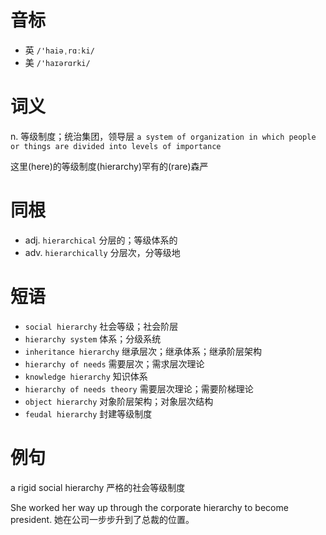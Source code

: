 # 音标

- 英 `/'haiəˌrɑːki/`
- 美 `/'haɪərɑrki/`

# 词义

n. 等级制度；统治集团，领导层
`a system of organization in which people or things are divided into levels of importance`



这里(here)的等级制度(hierarchy)罕有的(rare)森严

# 同根

- adj. `hierarchical` 分层的；等级体系的
- adv. `hierarchically` 分层次，分等级地

# 短语

- `social hierarchy` 社会等级；社会阶层
- `hierarchy system` 体系；分级系统
- `inheritance hierarchy` 继承层次；继承体系；继承阶层架构
- `hierarchy of needs` 需要层次；需求层次理论
- `knowledge hierarchy` 知识体系
- `hierarchy of needs theory` 需要层次理论；需要阶梯理论
- `object hierarchy` 对象阶层架构；对象层次结构
- `feudal hierarchy` 封建等级制度

# 例句

a rigid social hierarchy
严格的社会等级制度

She worked her way up through the corporate hierarchy to become president.
她在公司一步步升到了总裁的位置。


